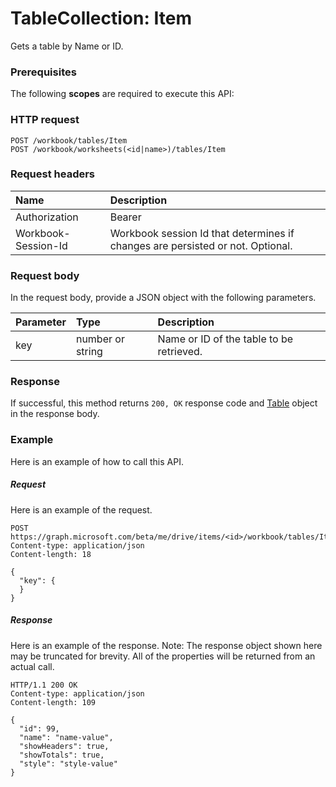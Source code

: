 # TableCollection: Item

Gets a table by Name or ID.
### Prerequisites
The following **scopes** are required to execute this API: 
### HTTP request
<!-- { "blockType": "ignored" } -->
```http
POST /workbook/tables/Item
POST /workbook/worksheets(<id|name>)/tables/Item

```
### Request headers
| Name       | Description|
|:---------------|:----------|
| Authorization  | Bearer <code>|
| Workbook-Session-Id  | Workbook session Id that determines if changes are persisted or not. Optional.|

### Request body
In the request body, provide a JSON object with the following parameters.

| Parameter	   | Type	|Description|
|:---------------|:--------|:----------|
|key|number or string|Name or ID of the table to be retrieved.|

### Response
If successful, this method returns `200, OK` response code and [Table](../resources/table.md) object in the response body.

### Example
Here is an example of how to call this API.
##### Request
Here is an example of the request.
<!-- {
  "blockType": "request",
  "name": "tablecollection_item"
}-->
```http
POST https://graph.microsoft.com/beta/me/drive/items/<id>/workbook/tables/Item
Content-type: application/json
Content-length: 18

{
  "key": {
  }
}
```

##### Response
Here is an example of the response. Note: The response object shown here may be truncated for brevity. All of the properties will be returned from an actual call.
<!-- {
  "blockType": "response",
  "truncated": true,
  "@odata.type": "microsoft.graph.table"
} -->
```http
HTTP/1.1 200 OK
Content-type: application/json
Content-length: 109

{
  "id": 99,
  "name": "name-value",
  "showHeaders": true,
  "showTotals": true,
  "style": "style-value"
}
```

<!-- uuid: 8fcb5dbc-d5aa-4681-8e31-b001d5168d79
2015-10-25 14:57:30 UTC -->
<!-- {
  "type": "#page.annotation",
  "description": "TableCollection: Item",
  "keywords": "",
  "section": "documentation",
  "tocPath": ""
}-->